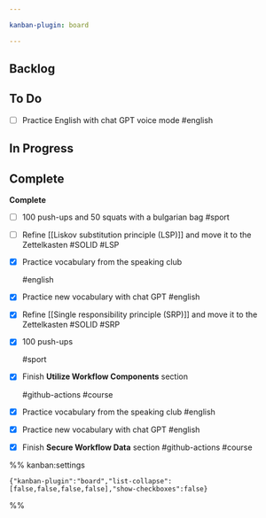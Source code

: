 ```yaml
---

kanban-plugin: board

---
```


## Backlog



## To Do

- [ ] Practice English with chat GPT voice mode
	#english


## In Progress



## Complete

**Complete**
- [ ] 100 push-ups and 50 squats with a bulgarian bag
	#sport
- [ ] Refine [[Liskov substitution principle (LSP)]] and move it to the Zettelkasten
	#SOLID #LSP
- [x] Practice vocabulary from the speaking club
	
	#english
- [x] Practice new vocabulary with chat GPT
	#english
- [x] Refine [[Single responsibility principle (SRP)]] and move it to the Zettelkasten
	#SOLID #SRP
- [x] 100 push-ups
	
	#sport
- [x] Finish **Utilize Workflow Components** section
	
	#github-actions #course
- [x] Practice vocabulary from the speaking club
	#english
- [x] Practice new vocabulary with chat GPT
	#english
- [x] Finish **Secure Workflow Data** section
	#github-actions #course




%% kanban:settings
```
{"kanban-plugin":"board","list-collapse":[false,false,false,false],"show-checkboxes":false}
```
%%